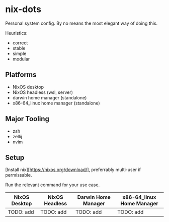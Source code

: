 # nix-dots

Personal system config. By no means the most elegant way of doing this.

Heuristics:

- correct
- stable
- simple
- modular

## Platforms

- NixOS desktop
- NixOS headless (wsl, server)
- darwin home manager (standalone)
- x86-64_linux home manager (standalone)

## Major Tooling

- zsh
- zellij
- nvim

## Setup

[Install nix][https://nixos.org/download/], preferrably multi-user if permissable.

Run the relevant command for your use case.

| NixOS Desktop | NixOS Headless | Darwin Home Manager | x86-64_linux Home Manager |
| ------------- | -------------- | ------------------- | ------------------------- |
| TODO: add     | TODO: add      | TODO: add           | TODO: add                 |
